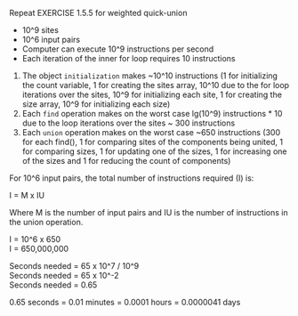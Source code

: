 Repeat EXERCISE 1.5.5 for weighted quick-union


* 10^9 sites
* 10^6 input pairs
* Computer can execute 10^9 instructions per second
* Each iteration of the inner for loop requires 10 instructions

1. The object `initialization` makes ~10^10 instructions (1 for initializing
   the count variable, 1 for creating the sites array, 10^10 due to the for
   loop iterations over the sites, 10^9 for initializing each site, 1 for
   creating the size array, 10^9 for initializing each size)
2. Each `find` operation makes on the worst case lg(10^9) instructions * 10 due
   to the loop iterations over the sites ~ 300 instructions
3. Each `union` operation makes on the worst case ~650 instructions (300 for
   each find(), 1 for comparing sites of the components being united, 1 for
   comparing sizes, 1 for updating one of the sizes, 1 for increasing one of
   the sizes and 1 for reducing the count of components)

For 10^6 input pairs, the total number of instructions required (I) is:

I = M x IU

Where M is the number of input pairs and IU is the number of instructions in the union operation.

I = 10^6 x 650 \
I = 650,000,000

Seconds needed = 65 x 10^7 / 10^9 \
Seconds needed = 65 x 10^-2 \
Seconds needed = 0.65

0.65 seconds = 0.01 minutes = 0.0001 hours = 0.0000041 days

